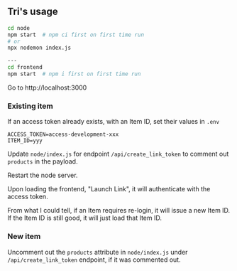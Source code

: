 ## Tri's usage

```sh
cd node
npm start  # npm ci first on first time run
# or
npx nodemon index.js

---
cd frontend
npm start  # npm i first on first time run
```
Go to http://localhost:3000


### Existing item
If an access token already exists, with an Item ID, set their values in `.env`

```
ACCESS_TOKEN=access-development-xxx
ITEM_ID=yyy
```

Update `node/index.js` for endpoint `/api/create_link_token` to comment out `products` in the payload.

Restart the node server.

Upon loading the frontend, "Launch Link", it will authenticate with the access token.

From what I could tell, if an Item requires re-login, it will issue a new Item ID. If the Item ID is still good, it will just load that Item ID.

### New item

Uncomment out the `products` attribute in `node/index.js` under `/api/create_link_token` endpoint, if it was commented out.
